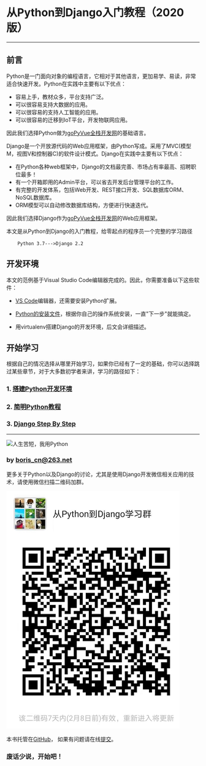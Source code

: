 # 从Python到Django入门教程（2020版）
--------------------------------------------------

## 前言

​Python是一门面向对象的编程语言，它相对于其他语言，更加易学、易读，非常适合快速开发。Python在实践中主要有以下优点：

* 容易上手，教材众多，平台支持广泛。
* 可以很容易支持大数据的应用。
* 可以很容易的支持人工智能的应用。
* 可以很容易的迁移到IoT平台，开发物联网应用。

因此我们选择Python做为[goPyVue全栈开发网](https://borisliu.gitee.io/)的基础语言。

Django是一个开放源代码的Web应用框架，由Python写成。采用了MVC(模型M，视图V和控制器C)的软件设计模式。Django在实践中主要有以下优点：

* 在Python各种web框架中，Django的文档最完善、市场占有率最高、招聘职位最多！
* 有一个开箱即用的Admin平台，可以省去开发后台管理平台的工作。
* 有完整的开发体系，包括Web开发、REST接口开发、SQL数据库ORM、NoSQL数据库。
* ORM模型可以自动修改数据库结构，方便进行快速迭代。

因此我们选择Django作为[goPyVue全栈开发网](https://borisliu.gitee.io/)的Web应用框架。


本文是从Python到Django的入门教程，给零起点的程序员一个完整的学习路径

```
  	Python 3.7--->Django 2.2
```

## 开发环境

本文的范例基于Visual Studio Code编辑器完成的。因此，你需要准备以下这些软件：

* [VS Code](https://code.visualstudio.com/)编辑器，还需要安装Python扩展。

* [Python的安装文件](https://www.python.org/downloads/)，根据你自己的操作系统安装，一直"下一步"就能搞定。

* 用virtualenv搭建Django的开发环境，后文会详细描述。

## 开始学习

根据自己的情况选择从哪里开始学习，如果你已经有了一定的基础，你可以选择跳过某些章节，对于大多数初学者来讲，学习的路径如下：

### 1. [搭建Python开发环境](https://www.kancloud.cn/borisliu/from-python-to-django/1539197)
### 2. [简明Python教程](https://www.kancloud.cn/borisliu/from-python-to-django/1539198)
### 3. [Django Step By Step](https://www.kancloud.cn/borisliu/from-python-to-django/1539224)

---

![人生苦短，我用Python](./introduction/using_python.jpg)

### by <boris_cn@263.net>

更多关于Python以及Django的讨论，尤其是使用Django开发微信相关应用的技术，请使用微信扫描二维码加群。

![](./wechat.png)

本书托管在[GitHub](https://github.com/borisliu/from-python-to-django)，
如果有问题请在线[提交](https://github.com/borisliu/from-python-to-django/issues)。

### 废话少说，开始吧！

